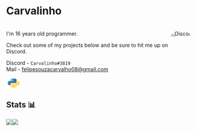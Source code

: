 # Carvalinho 
<div style="display: inline_block"><br>
  <img align="right" alt="Discord" height="150" style="border-radius:50px;" src="https://lh3.googleusercontent.com/a-/AOh14Gg5yVQ2Uox8T8kg9OuEuACcLSZevARL8URum6zJuQ=s288-p-no">
</div>
I'm 16 years old programmer.

Check out some of my projects below and be sure to hit me up on Discord.

Discord - `Carvalinho#3819` <br>
Mail - <a href="mailto:felipesouzacarvalh08@gmail.com">felipesouzacarvalho08@gmail.com<a/>
<!--Linkedin - <a href="https://www.linkedin.com/in/"Visit</a> -->

<img align="center" alt="Python" height="30" width="40" src="https://raw.githubusercontent.com/devicons/devicon/master/icons/python/python-original.svg">

## Stats 📊
<img align="left" src="https://github-readme-stats.vercel.app/api?username=carvalinh0&count_private=true&line_height=21&show_icons=true&theme=dracula"/> 
<img align="left" src="https://github-readme-stats.vercel.app/api/top-langs/?username=carvalinh0&layout=compact&card_width=250&theme=dracula"/>




